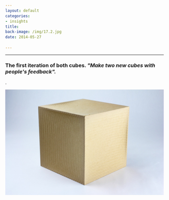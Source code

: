 ```yaml
---
layout: default
categories:
- insights
title: 
back-image: /img/17.2.jpg
date: 2014-05-27

---
```


<hr/>

<h3 class="col-md-8 col-md-offset-2 vcenter">The first iteration of both cubes. <em>"Make two new cubes with people's feedback".</em></h3>

<p class="col-md-10 col-md-offset-1 justify"> .</p>

<p class="col-md-8 col-md-offset-2"><img class="img-responsive" src="/img/3.1.JPG" alt="MDF CNC"/></p>
